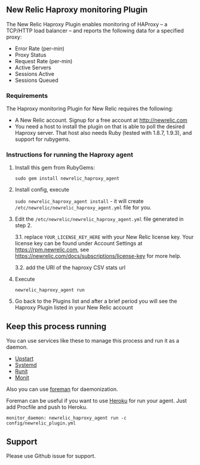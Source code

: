 ## New Relic Haproxy monitoring Plugin

The New Relic Haproxy Plugin enables monitoring of HAProxy – a TCP/HTTP load balancer – and reports the following data for a specified proxy:

* Error Rate (per-min)
* Proxy Status
* Request Rate (per-min)
* Active Servers
* Sessions Active
* Sessions Queued

### Requirements

The Haproxy monitoring Plugin for New Relic requires the following:

* A New Relic account. Signup for a free account at http://newrelic.com
* You need a host to install the plugin on that is able to poll the desired Haproxy server. That host also needs Ruby (tested with 1.8.7, 1.9.3), and support for rubygems.

### Instructions for running the Haproxy agent

1. Install this gem from RubyGems:

    `sudo gem install newrelic_haproxy_agent`

2. Install config, execute

    `sudo newrelic_haproxy_agent install` - it will create `/etc/newrelic/newrelic_haproxy_agent.yml` file for you.

3. Edit the `/etc/newrelic/newrelic_haproxy_agent.yml` file generated in step 2. 
 
    3.1. replace `YOUR_LICENSE_KEY_HERE` with your New Relic license key. Your license key can be found under Account Settings at https://rpm.newrelic.com, see https://newrelic.com/docs/subscriptions/license-key for more help.

    3.2. add the URI of the haproxy CSV stats url

4. Execute

    `newrelic_haproxy_agent run`
  
5. Go back to the Plugins list and after a brief period you will see the Haproxy Plugin listed in your New Relic account


## Keep this process running

You can use services like these to manage this process and run it as a daemon.

- [Upstart](http://upstart.ubuntu.com/)
- [Systemd](http://www.freedesktop.org/wiki/Software/systemd/)
- [Runit](http://smarden.org/runit/)
- [Monit](http://mmonit.com/monit/)

Also you can use [foreman](https://github.com/ddollar/foreman) for daemonization. 

Foreman can be useful if you want to use [Heroku](https://www.heroku.com/) for run your agent. Just add Procfile and push to Heroku. 

`monitor_daemon: newrelic_haproxy_agent run -c config/newrelic_plugin.yml`

## Support

Please use Github issue for support.